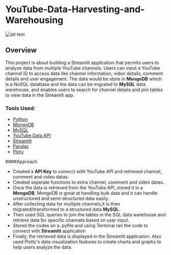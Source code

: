 # YouTube-Data-Harvesting-and-Warehousing
![alt text](https://media.giphy.com/media/13Nc3xlO1kGg3S/giphy.gif)

## Overview

This project is about building a Streamlit application that permits users to analyze data from multiple YouTube channels. Users can input a YouTube channel ID to access data like channel information, video details, comment details and user engagement. The data would be store in **MongoDB** which is a NoSQL database and the data can be migrated to **MySQL** data warehouse, and enables users to search for channel details and join tables to view data in the Streamlit app.

### Tools Used:
* [Python](https://www.python.org/)
* [MongoDB](https://www.mongodb.com/atlas/database)
* [MySQL](https://www.mysql.com/)
* [YouTube Data API](https://developers.google.com/youtube/v3)
* [Streamlit](https://docs.streamlit.io/library/api-reference)
* [Pandas](https://pandas.pydata.org/)
* [Ploty](https://plotly.com/python/)

####Approach

* Created a **API Key** to conecct with YouTube API and retrieved channel, comment and video datas.
* Created seperate functions to extra channel, comment and video datas.
* Once the data is retrieved from the YouTube API, stored it in a **MongoDB**. MongoDB is great at handling bulk data and it can handle unstructured and semi-structured data easily.
* After collecting data for multiple channels,it is then migrated/transformed to a structured data **MySQL**.
* Then used SQL queries to join the tables in the SQL data warehouse and retrieve data for specific channels based on user input.
* Stored the codes on a .pyfile and using Terminal ran the code to connect with **Streamlit** application
* Finally, the retrieved data is displayed in the Streamlit application. Also used Plotly's data visualization features to create charts and graphs to help users analyze the data.

